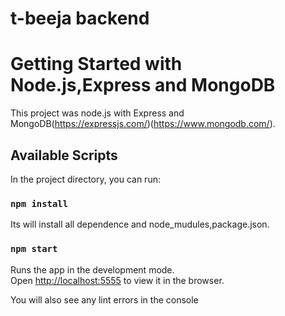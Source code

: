 # t-beeja backend
# Getting Started with Node.js,Express and MongoDB

This project was node.js with Express and MongoDB(https://expressjs.com/)(https://www.mongodb.com/).

## Available Scripts

In the project directory, you can run:

### `npm install`

Its will install all dependence and node_mudules,package.json.

### `npm start`

Runs the app in the development mode.\
Open [http://localhost:5555](http://localhost:5555) to view it in the browser.

You will also see any lint errors in the console
